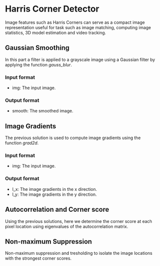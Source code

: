 # Harris Corner Detector

Image features such as Harris Corners can serve as a compact image representation useful for task such as image matching, computing image statistics, 3D model estimation and video tracking.


## Gaussian Smoothing
In this part a filter is applied to a grayscale image using a Gaussian filter by applying the function *gauss_blur*. 

### Input format
- img: The input image.
### Output format
- smooth: The smoothed image.


## Image Gradients
The previous solution is used to compute image gradients using the function *grad2d*.

### Input format
- img: The input image.
### Output format
- I_x: The image gradients in the x direction.
- I_y: The image gradients in the y direction.


## Autocorrelation and Corner score
Using the previous solutions, here we determine the corner score at each pixel location using eigenvalues of the autocorrelation matrix.


## Non-maximum Suppression
Non-maximum suppression and tresholding to isolate the image locations with the strongest corner scores.
